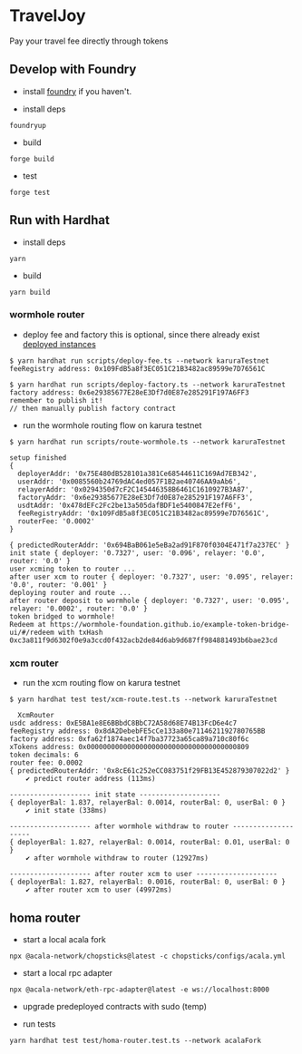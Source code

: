 # TravelJoy
 Pay your travel fee directly through tokens
## Develop with Foundry
- install [foundry](https://book.getfoundry.sh/getting-started/installation#installation) if you haven't.

- install deps
```
foundryup
```

- build
```
forge build
```

- test
```
forge test
```

## Run with Hardhat
- install deps
```
yarn
```

- build
```
yarn build
```

### wormhole router
- deploy fee and factory
this is optional, since there already exist [deployed instances](./scripts/utils.ts)
```
$ yarn hardhat run scripts/deploy-fee.ts --network karuraTestnet
feeRegistry address: 0x109FdB5a8f3EC051C21B3482ac89599e7D76561C

$ yarn hardhat run scripts/deploy-factory.ts --network karuraTestnet
factory address: 0x6e29385677E28eE3Df7d0E87e285291F197A6FF3
remember to publish it!
// then manually publish factory contract
```

- run the wormhole routing flow on karura testnet
```
$ yarn hardhat run scripts/route-wormhole.ts --network karuraTestnet

setup finished
{
  deployerAddr: '0x75E480dB528101a381Ce68544611C169Ad7EB342',
  userAddr: '0x0085560b24769dAC4ed057F1B2ae40746AA9aAb6',
  relayerAddr: '0x0294350d7cF2C145446358B6461C1610927B3A87',
  factoryAddr: '0x6e29385677E28eE3Df7d0E87e285291F197A6FF3',
  usdtAddr: '0x478dEFc2Fc2be13a505dafBDF1e5400847E2efF6',
  feeRegistryAddr: '0x109FdB5a8f3EC051C21B3482ac89599e7D76561C',
  routerFee: '0.0002'
}

{ predictedRouterAddr: '0x694BaB061e5eBa2ad91F870f0304E471f7a237EC' }
init state { deployer: '0.7327', user: '0.096', relayer: '0.0', router: '0.0' }
user xcming token to router ...
after user xcm to router { deployer: '0.7327', user: '0.095', relayer: '0.0', router: '0.001' }
deploying router and route ...
after router deposit to wormhole { deployer: '0.7327', user: '0.095', relayer: '0.0002', router: '0.0' }
token bridged to wormhole!
Redeem at https://wormhole-foundation.github.io/example-token-bridge-ui/#/redeem with txHash 0xc3a811f9d6302f0e9a3ccd0f432acb2de84d6ab9d687ff984881493b6bae23cd
```

### xcm router

- run the xcm routing flow on karura testnet
```
$ yarn hardhat test test/xcm-route.test.ts --network karuraTestnet

  XcmRouter
usdc address: 0xE5BA1e8E6BBbdC8BbC72A58d68E74B13FcD6e4c7
feeRegistry address: 0x8dA2DebebFE5cCe133a80e7114621192780765BB
factory address: 0xfa62f1874aec14f7ba37723a65ca89a710c80f6c
xTokens address: 0x0000000000000000000000000000000000000809
token decimals: 6
router fee: 0.0002
{ predictedRouterAddr: '0x8cE61c252eCC083751f29FB13E452879307022d2' }
    ✔ predict router address (113ms)

-------------------- init state --------------------
{ deployerBal: 1.837, relayerBal: 0.0014, routerBal: 0, userBal: 0 }
    ✔ init state (338ms)

-------------------- after wormhole withdraw to router --------------------
{ deployerBal: 1.827, relayerBal: 0.0014, routerBal: 0.01, userBal: 0 }
    ✔ after wormhole withdraw to router (12927ms)

-------------------- after router xcm to user --------------------
{ deployerBal: 1.827, relayerBal: 0.0016, routerBal: 0, userBal: 0 }
    ✔ after router xcm to user (49972ms)
```

## homa router
- start a local acala fork
```
npx @acala-network/chopsticks@latest -c chopsticks/configs/acala.yml
```

- start a local rpc adapter
```
npx @acala-network/eth-rpc-adapter@latest -e ws://localhost:8000
```

- upgrade predeployed contracts with sudo (temp)

- run tests
```
yarn hardhat test test/homa-router.test.ts --network acalaFork
```
